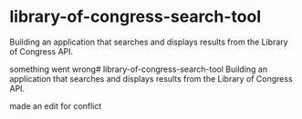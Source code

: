 # library-of-congress-search-tool
Building an application that searches and displays results from the Library of Congress API.


something went wrong# library-of-congress-search-tool
Building an application that searches and displays results from the Library of Congress API.



made an edit for conflict
